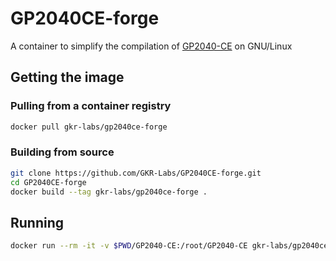 # GP2040CE-forge

A container to simplify the compilation of [GP2040-CE](https://gp2040-ce.info) on GNU/Linux


## Getting the image

### Pulling from a container registry

```bash
docker pull gkr-labs/gp2040ce-forge
```

### Building from source

```bash
git clone https://github.com/GKR-Labs/GP2040CE-forge.git
cd GP2040CE-forge
docker build --tag gkr-labs/gp2040ce-forge .
```


## Running

```bash
docker run --rm -it -v $PWD/GP2040-CE:/root/GP2040-CE gkr-labs/gp2040ce-forge
```
